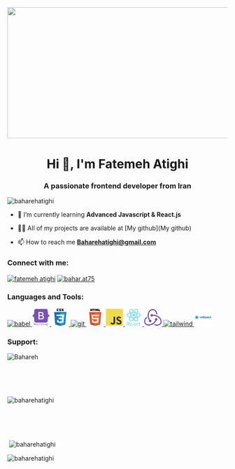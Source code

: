 
<div id="header" align="center">
  <img src="https://media.giphy.com/media/pOZhmE42D1WrCWATLK/giphy.gif" width="700" height="300"/>
</div>
<h1 align="center">Hi 👋, I'm Fatemeh Atighi</h1>
<h3 align="center">A passionate frontend developer from Iran</h3>

<p align="left"> <img src="https://komarev.com/ghpvc/?username=baharehatighi&label=Profile%20views&color=0e75b6&style=flat" alt="baharehatighi" /> </p>

- 🌱 I’m currently learning **Advanced Javascript & React.js**

- 👨‍💻 All of my projects are available at [My github](My github)

- 📫 How to reach me **Baharehatighi@gmail.com**

<h3 align="left">Connect with me:</h3>
<p align="left">
<a href="https://linkedin.com/in/fatemeh atighi" target="blank"><img align="center" src="https://raw.githubusercontent.com/rahuldkjain/github-profile-readme-generator/master/src/images/icons/Social/linked-in-alt.svg" alt="fatemeh atighi" height="30" width="40" /></a>
<a href="https://instagram.com/bahar.at75" target="blank"><img align="center" src="https://raw.githubusercontent.com/rahuldkjain/github-profile-readme-generator/master/src/images/icons/Social/instagram.svg" alt="bahar.at75" height="30" width="40" /></a>
</p>

<h3 align="left">Languages and Tools:</h3>
<p align="left"> <a href="https://babeljs.io/" target="_blank" rel="noreferrer"> <img src="https://www.vectorlogo.zone/logos/babeljs/babeljs-icon.svg" alt="babel" width="40" height="40"/> </a> <a href="https://getbootstrap.com" target="_blank" rel="noreferrer"> <img src="https://raw.githubusercontent.com/devicons/devicon/master/icons/bootstrap/bootstrap-plain-wordmark.svg" alt="bootstrap" width="40" height="40"/> </a> <a href="https://www.w3schools.com/css/" target="_blank" rel="noreferrer"> <img src="https://raw.githubusercontent.com/devicons/devicon/master/icons/css3/css3-original-wordmark.svg" alt="css3" width="40" height="40"/> </a> <a href="https://git-scm.com/" target="_blank" rel="noreferrer"> <img src="https://www.vectorlogo.zone/logos/git-scm/git-scm-icon.svg" alt="git" width="40" height="40"/> </a> <a href="https://www.w3.org/html/" target="_blank" rel="noreferrer"> <img src="https://raw.githubusercontent.com/devicons/devicon/master/icons/html5/html5-original-wordmark.svg" alt="html5" width="40" height="40"/> </a> <a href="https://developer.mozilla.org/en-US/docs/Web/JavaScript" target="_blank" rel="noreferrer"> <img src="https://raw.githubusercontent.com/devicons/devicon/master/icons/javascript/javascript-original.svg" alt="javascript" width="40" height="40"/> </a> <a href="https://reactjs.org/" target="_blank" rel="noreferrer"> <img src="https://raw.githubusercontent.com/devicons/devicon/master/icons/react/react-original-wordmark.svg" alt="react" width="40" height="40"/> </a> <a href="https://redux.js.org" target="_blank" rel="noreferrer"> <img src="https://raw.githubusercontent.com/devicons/devicon/master/icons/redux/redux-original.svg" alt="redux" width="40" height="40"/> </a> <a href="https://tailwindcss.com/" target="_blank" rel="noreferrer"> <img src="https://www.vectorlogo.zone/logos/tailwindcss/tailwindcss-icon.svg" alt="tailwind" width="40" height="40"/> </a> <a href="https://webpack.js.org" target="_blank" rel="noreferrer"> <img src="https://raw.githubusercontent.com/devicons/devicon/d00d0969292a6569d45b06d3f350f463a0107b0d/icons/webpack/webpack-original-wordmark.svg" alt="webpack" width="40" height="40"/> </a> </p>

<h3 align="left">Support:</h3>
<p><a href="https://www.buymeacoffee.com/Bahareh"> <img align="left" src="https://cdn.buymeacoffee.com/buttons/v2/default-yellow.png" height="50" width="210" alt="Bahareh" /></a></p><br><br><br><br><br>

<p><img align="left" src="https://github-readme-stats.vercel.app/api/top-langs?username=baharehatighi&show_icons=true&locale=en&layout=compact" alt="baharehatighi" /></p><br><br><br><br><br>

<p>&nbsp;<img align="center" src="https://github-readme-stats.vercel.app/api?username=baharehatighi&show_icons=true&locale=en" alt="baharehatighi" /></p>

<p><img align="center" src="https://github-readme-streak-stats.herokuapp.com/?user=baharehatighi&" alt="baharehatighi" /></p>


<!--
**Baharehatighi/Baharehatighi** is a ✨ _special_ ✨ repository because its `README.md` (this file) appears on your GitHub profile.

Here are some ideas to get you started:


